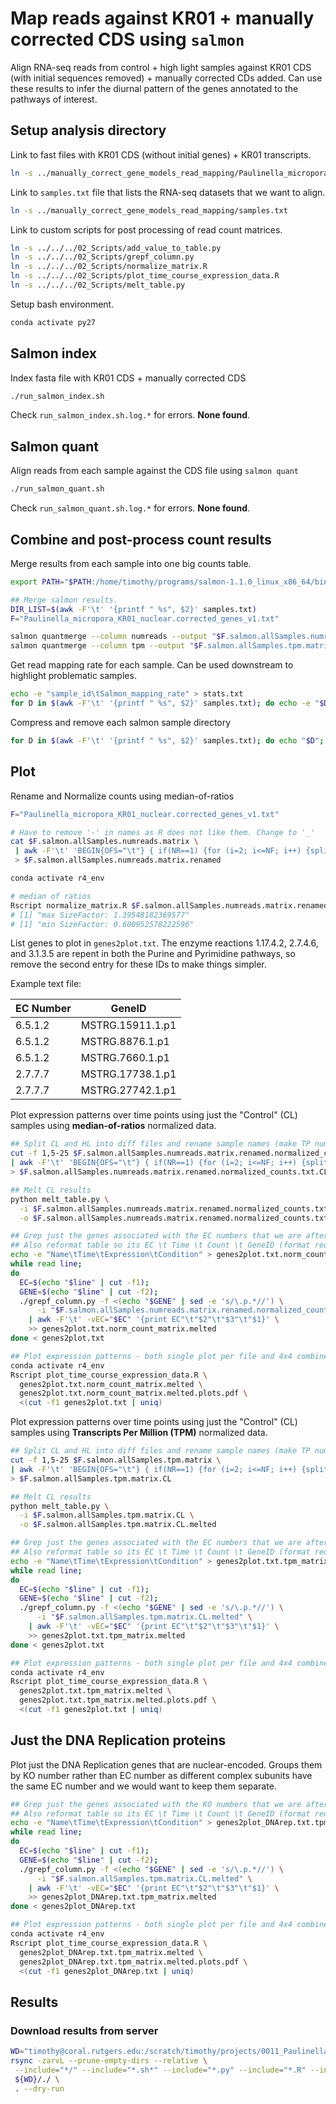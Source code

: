 # Map reads against KR01 + manually corrected CDS using `salmon`  

Align RNA-seq reads from control + high light samples against KR01 CDS (with initial sequences removed) + manually corrected CDs added. Can use these results to infer the diurnal pattern of the genes annotated to the pathways of interest. 

## Setup analysis directory

Link to fast files with KR01 CDS (without initial genes) + KR01 transcripts.

```bash
ln -s ../manually_correct_gene_models_read_mapping/Paulinella_micropora_KR01_nuclear.corrected_genes_v1.txt
```

Link to `samples.txt` file that lists the RNA-seq datasets that we want to align.

```bash
ln -s ../manually_correct_gene_models_read_mapping/samples.txt
```

Link to custom scripts for post processing of read count matrices. 

```bash
ln -s ../../../02_Scripts/add_value_to_table.py
ln -s ../../../02_Scripts/grepf_column.py
ln -s ../../../02_Scripts/normalize_matrix.R 
ln -s ../../../02_Scripts/plot_time_course_expression_data.R
ln -s ../../../02_Scripts/melt_table.py
```

Setup bash environment.

```bash
conda activate py27
```

## Salmon index

Index fasta file with KR01 CDS + manually corrected CDS

```bash
./run_salmon_index.sh 
```

Check `run_salmon_index.sh.log.*` for errors. **None found**.

## Salmon quant

Align reads from each sample against the CDS file using `salmon quant`

```bash
./run_salmon_quant.sh
```

Check `run_salmon_quant.sh.log.*` for errors. **None found**.

## Combine and post-process count results

Merge results from each sample into one big counts table.

```bash
export PATH="$PATH:/home/timothy/programs/salmon-1.1.0_linux_x86_64/bin"

## Merge salmon results.
DIR_LIST=$(awk -F'\t' '{printf " %s", $2}' samples.txt)
F="Paulinella_micropora_KR01_nuclear.corrected_genes_v1.txt"

salmon quantmerge --column numreads --output "$F.salmon.allSamples.numreads.matrix" --quants $DIR_LIST
salmon quantmerge --column tpm --output "$F.salmon.allSamples.tpm.matrix" --quants $DIR_LIST
```

Get read mapping rate for each sample. Can be used downstream to highlight problematic samples. 

```bash
echo -e "sample_id\tSalmon_mapping_rate" > stats.txt
for D in $(awk -F'\t' '{printf " %s", $2}' samples.txt); do echo -e "$D\t"$(grep 'Mapping rate' $D/logs/salmon_quant.log | awk '{print $8}'); done >> stats.txt
```

Compress and remove each salmon sample directory

```bash
for D in $(awk -F'\t' '{printf " %s", $2}' samples.txt); do echo "$D"; tar -zcf "$D.tar.gz" "$D" && rm -r "$D"; done
```

## Plot

Rename and Normalize counts using median-of-ratios

```bash
F="Paulinella_micropora_KR01_nuclear.corrected_genes_v1.txt"

# Have to remove '-' in names as R does not like them. Change to '_'
cat $F.salmon.allSamples.numreads.matrix \
 | awk -F'\t' 'BEGIN{OFS="\t"} { if(NR==1) {for (i=2; i<=NF; i++) {split($i,a,"-"); $i=a[1]"_"a[2]"_"a[3]}; print $0 } else {print $0} }' \
 > $F.salmon.allSamples.numreads.matrix.renamed

conda activate r4_env

# median of ratios
Rscript normalize_matrix.R $F.salmon.allSamples.numreads.matrix.renamed
# [1] "max SizeFactor: 1.39548182369577"
# [1] "min SizeFactor: 0.600952578222596"
```

List genes to plot in `genes2plot.txt`. The enzyme reactions 1.17.4.2, 2.7.4.6, and 3.1.3.5 are repent in both the Purine and Pyrimidine pathways, so remove the second entry for these IDs to make things simpler.

Example text file:

| EC Number | GeneID           |
| --------- | ---------------- |
| 6.5.1.2   | MSTRG.15911.1.p1 |
| 6.5.1.2   | MSTRG.8876.1.p1  |
| 6.5.1.2   | MSTRG.7660.1.p1  |
| 2.7.7.7   | MSTRG.17738.1.p1 |
| 2.7.7.7   | MSTRG.27742.1.p1 |

Plot expression patterns over time points using just the "Control" (CL) samples using **median-of-ratios** normalized data.

```bash
## Split CL and HL into diff files and rename sample names (make TP numbers)
cut -f 1,5-25 $F.salmon.allSamples.numreads.matrix.renamed.normalized_counts.txt \
| awk -F'\t' 'BEGIN{OFS="\t"} { if(NR==1) {for (i=2; i<=NF; i++) {split($i,a,"_"); $i=substr(a[2], 1, length(a[2])-1)}; print $0 } else {print $0} }' \
> $F.salmon.allSamples.numreads.matrix.renamed.normalized_counts.txt.CL

## Melt CL results
python melt_table.py \
  -i $F.salmon.allSamples.numreads.matrix.renamed.normalized_counts.txt.CL \
  -o $F.salmon.allSamples.numreads.matrix.renamed.normalized_counts.txt.CL.melted

## Grep just the genes associated with the EC numbers that we are after.
## Also reformat table so its EC \t Time \t Count \t GeneID (format required so plotting script displays all genes from same EC in a plot; also allows for same gene to be associated with multiple EC's)
echo -e "Name\tTime\tExpression\tCondition" > genes2plot.txt.norm_count_matrix.melted
while read line; 
do 
  EC=$(echo "$line" | cut -f1); 
  GENE=$(echo "$line" | cut -f2); 
  ./grepf_column.py -f <(echo "$GENE" | sed -e 's/\.p.*//') \
      -i "$F.salmon.allSamples.numreads.matrix.renamed.normalized_counts.txt.CL.melted" \
    | awk -F'\t' -vEC="$EC" '{print EC"\t"$2"\t"$3"\t"$1}' \
    >> genes2plot.txt.norm_count_matrix.melted
done < genes2plot.txt

## Plot expression patterns - both single plot per file and 4x4 combined
conda activate r4_env
Rscript plot_time_course_expression_data.R \
  genes2plot.txt.norm_count_matrix.melted \
  genes2plot.txt.norm_count_matrix.melted.plots.pdf \
  <(cut -f1 genes2plot.txt | uniq)
```

Plot expression patterns over time points using just the "Control" (CL) samples using **Transcripts Per Million (TPM)** normalized data.

```bash
## Split CL and HL into diff files and rename sample names (make TP numbers)
cut -f 1,5-25 $F.salmon.allSamples.tpm.matrix \
| awk -F'\t' 'BEGIN{OFS="\t"} { if(NR==1) {for (i=2; i<=NF; i++) {split($i,a,"-"); $i=substr(a[2], 1, length(a[2])-1)}; print $0 } else {print $0} }' \
> $F.salmon.allSamples.tpm.matrix.CL

## Melt CL results
python melt_table.py \
  -i $F.salmon.allSamples.tpm.matrix.CL \
  -o $F.salmon.allSamples.tpm.matrix.CL.melted

## Grep just the genes associated with the EC numbers that we are after.
## Also reformat table so its EC \t Time \t Count \t GeneID (format required so plotting script displays all genes from same EC in a plot; also allows for same gene to be associated with multiple EC's)
echo -e "Name\tTime\tExpression\tCondition" > genes2plot.txt.tpm_matrix.melted
while read line; 
do 
  EC=$(echo "$line" | cut -f1); 
  GENE=$(echo "$line" | cut -f2); 
  ./grepf_column.py -f <(echo "$GENE" | sed -e 's/\.p.*//') \
      -i "$F.salmon.allSamples.tpm.matrix.CL.melted" \
    | awk -F'\t' -vEC="$EC" '{print EC"\t"$2"\t"$3"\t"$1}' \
    >> genes2plot.txt.tpm_matrix.melted
done < genes2plot.txt

## Plot expression patterns - both single plot per file and 4x4 combined
conda activate r4_env
Rscript plot_time_course_expression_data.R \
  genes2plot.txt.tpm_matrix.melted \
  genes2plot.txt.tpm_matrix.melted.plots.pdf \
  <(cut -f1 genes2plot.txt | uniq)
```

## Just the DNA Replication proteins

Plot just the DNA Replication genes that are nuclear-encoded. Groups them by KO number rather than EC number as different complex subunits have the same EC number and we would want to keep them separate. 

```bash
## Grep just the genes associated with the KO numbers that we are after.
## Also reformat table so its EC \t Time \t Count \t GeneID (format required so plotting script displays all genes from same EC in a plot; also allows for same gene to be associated with multiple EC's)
echo -e "Name\tTime\tExpression\tCondition" > genes2plot_DNArep.txt.tpm_matrix.melted
while read line; 
do 
  EC=$(echo "$line" | cut -f1); 
  GENE=$(echo "$line" | cut -f2); 
  ./grepf_column.py -f <(echo "$GENE" | sed -e 's/\.p.*//') \
      -i "$F.salmon.allSamples.tpm.matrix.CL.melted" \
    | awk -F'\t' -vEC="$EC" '{print EC"\t"$2"\t"$3"\t"$1}' \
    >> genes2plot_DNArep.txt.tpm_matrix.melted
done < genes2plot_DNArep.txt

## Plot expression patterns - both single plot per file and 4x4 combined
conda activate r4_env
Rscript plot_time_course_expression_data.R \
  genes2plot_DNArep.txt.tpm_matrix.melted \
  genes2plot_DNArep.txt.tpm_matrix.melted.plots.pdf \
  <(cut -f1 genes2plot_DNArep.txt | uniq)
```





## Results

### Download results from server

```bash
WD="timothy@coral.rutgers.edu:/scratch/timothy/projects/0011_Paulinella_micropora_KR01_KEGG_pathway_analysis/03_Analysis/2021-01-19/manually_correct_gene_models_Salmon_mapping"
rsync -zarvL --prune-empty-dirs --relative \
 --include="*/" --include="*.sh*" --include="*.py" --include="*.R" --include="*.pdf" --exclude="*" \
 ${WD}/./ \
 . --dry-run
```
